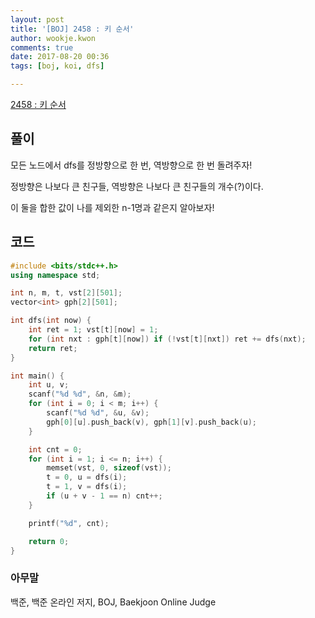 ```yaml
---
layout: post
title: '[BOJ] 2458 : 키 순서'
author: wookje.kwon
comments: true
date: 2017-08-20 00:36
tags: [boj, koi, dfs]

---
```


[2458 : 키 순서](https://www.acmicpc.net/problem/2458)

## 풀이

모든 노드에서 dfs를 정방향으로 한 번, 역방향으로 한 번 돌려주자!

정방향은 나보다 큰 친구들, 역방향은 나보다 큰 친구들의 개수(?)이다.

이 둘을 합한 값이 나를 제외한 n-1명과 같은지 알아보자!

## 코드

```cpp
#include <bits/stdc++.h>
using namespace std;

int n, m, t, vst[2][501];
vector<int> gph[2][501];

int dfs(int now) {
	int ret = 1; vst[t][now] = 1;
	for (int nxt : gph[t][now]) if (!vst[t][nxt]) ret += dfs(nxt);
	return ret;
}

int main() {
	int u, v;
	scanf("%d %d", &n, &m);
	for (int i = 0; i < m; i++) {
		scanf("%d %d", &u, &v);
		gph[0][u].push_back(v), gph[1][v].push_back(u);
	}

	int cnt = 0;
	for (int i = 1; i <= n; i++) {
		memset(vst, 0, sizeof(vst));
		t = 0, u = dfs(i);
		t = 1, v = dfs(i);
		if (u + v - 1 == n) cnt++;
	}

	printf("%d", cnt);

	return 0;
}
```

### 아무말  
백준, 백준 온라인 저지, BOJ, Baekjoon Online Judge